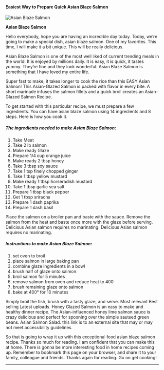             

#### Easiest Way to Prepare Quick Asian Blaze Salmon

![Asian Blaze Salmon](https://img-global.cpcdn.com/recipes/47784561/751x532cq70/asian-blaze-salmon-recipe-main-photo.jpg)

**Asian Blaze Salmon**

Hello everybody, hope you are having an incredible day today. Today, we’re going to make a special dish, asian blaze salmon. One of my favorites. This time, I will make it a bit unique. This will be really delicious.

Asian Blaze Salmon is one of the most well liked of current trending meals in the world. It is enjoyed by millions daily. It is easy, it is quick, it tastes yummy. They’re fine and they look wonderful. Asian Blaze Salmon is something that I have loved my entire life.

Super fast to make, it takes longer to cook the rice than this EASY Asian Salmon! This Asian-Glazed Salmon is packed with flavor in every bite. A short marinade infuses the salmon fillets and a quick broil creates an Asian-Glazed Salmon Recipe.

To get started with this particular recipe, we must prepare a few ingredients. You can have asian blaze salmon using 14 ingredients and 8 steps. Here is how you cook it.

##### The ingredients needed to make Asian Blaze Salmon:

1.  Take Meat
2.  Take 2 lb salmon
3.  Make ready Glaze
4.  Prepare 1/4 cup orange juice
5.  Make ready 2 tbsp honey
6.  Take 3 tbsp soy sauce
7.  Take 1 tsp finely chopped ginger
8.  Take 1 tbsp yellow mustard
9.  Make ready 1 tbsp horseradish mustard
10.  Take 1 tbsp garlic sea salt
11.  Prepare 1 tbsp black pepper
12.  Get 1 tbsp sriracha
13.  Prepare 1 dash paprika
14.  Prepare 1 dash basil

Place the salmon on a broiler pan and baste with the sauce. Remove the salmon from the heat and baste once more with the glaze before serving. Delicious Asian salmon requires no marinating. Delicious Asian salmon requires no marinating.

##### Instructions to make Asian Blaze Salmon:

1.  set oven to broil
2.  place salmon in large baking pan
3.  combine glaze ingredients in a bowl
4.  brush half of glaze onto salmon
5.  broil salmon for 5 minutes
6.  remove salmon from oven and reduce heat to 400
7.  brush remaining glaze onto salmon
8.  bake at 400° for 10 minutes

Simply broil the fish, brush with a tasty glaze, and serve. Most relevant Best selling Latest uploads. Honey Glazed Salmon is an easy to make and healthy dinner recipe. The Asian-influenced honey lime salmon sauce is crazy delicious and perfect for spooning over the simple sauteed green beans. Asian Salmon Salad. this link is to an external site that may or may not meet accessibility guidelines.

So that is going to wrap it up with this exceptional food asian blaze salmon recipe. Thanks so much for reading. I am confident that you can make this at home. There is gonna be more interesting food in home recipes coming up. Remember to bookmark this page on your browser, and share it to your family, colleague and friends. Thanks again for reading. Go on get cooking!

* * *